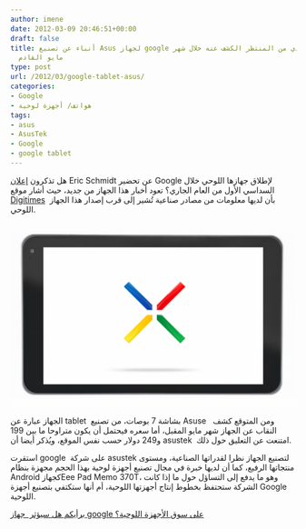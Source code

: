 ```yaml
---
author: imene
date: 2012-03-09 20:46:51+00:00
draft: false
title: أنباء عن تصنيع Asus لجهاز google اللوحي الذي من المنتظر الكشف عنه خلال شهر
  مايو القادم
type: post
url: /2012/03/google-tablet-asus/
categories:
- Google
- هواتف/ أجهزة لوحية
tags:
- asus
- AsusTek
- Google
- google tablet
---
```


هل تذكرون [إعلان](../2011/12/google-android-tablet/) Eric Schmidt عن تحضير Google لإطلاق جهازها اللوحي خلال السداسي الأول من العام الجاري؟ تعود أخبار هذا الجهاز من جديد، حيث أشار موقع [Digitimes](http://www.digitimes.com/news/a20120308PD215.html)  بأن لديها معلومات من مصادر صناعية تُشير إلى قرب إصدار هذا الجهاز اللوحي.




 [![رسم تخيلي لجهاز جوجل اللوحي المجهزة بنظام أندوريد (جوجل نكسوس تابلت؟)](Google-Nexus-Tablet.png)
](Google-Nexus-Tablet.png)




الجهاز عبارة عن tablet  بشاشة 7 بوصات، من تصنيع Asuse   ومن المتوقع كشف النقاب عن الجهاز شهر مايو المقبل، أما سعره فيحتمل أن يكون متراوحا ما بين 199 و249 دولار حسب نفس الموقع، ويُذكر أيضا أن asustek  امتنعت عن التعليق حول ذلك.




استقرت google  على شركة asustek لتصنيع الجهاز نظرا لقدراتها الصناعية، ومستوى منتجاتها الرفيع، كما أن لديها خبرة في مجال تصنيع أجهزة لوحية بهذا الحجم مجهزة بنظام Android كجهازEee Pad Memo 370T، وهو ما يدفع إلى التساؤل حول ما إذا كانت الشركة ستحتفظ بخطوط إنتاج أجهزتها اللوحية، أم أنها ستكتفي بتصنيع أجهزة Google اللوحية.




[برأيكم هل سيؤثر  جهاز google على سوق الأجهزة اللوحية؟](../2011/12/google-android-tablet-2/)
